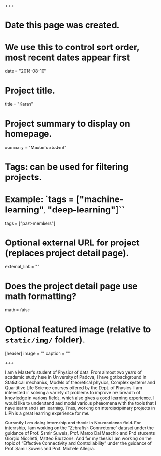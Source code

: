 +++
# Date this page was created.
# We use this to control sort order, most recent dates appear first
date = "2018-08-10"

# Project title.
title = "Karan"

# Project summary to display on homepage.
summary = "Master's student"

# Tags: can be used for filtering projects.
# Example: `tags = ["machine-learning", "deep-learning"]``
tags = ["past-members"]

# Optional external URL for project (replaces project detail page).
external_link = ""

# Does the project detail page use math formatting?
math = false

# Optional featured image (relative to `static/img/` folder).
[header]
image = ""
caption = ""

+++

I am a Master’s student of Physics of data. From almost two years of academic study here in University of Padova, I have got background in Statistical mechanics, Models of theoretical physics, Complex systems and Quantitive Life Science courses offered by the Dept. of Physics. I am interested in solving a variety of problems to improve my breadth of knowledge in various fields, which also gives a good learning experience. I would like to understand and model various phenomena with the tools that I have learnt and I am learning. Thus, working on interdisciplinary projects in LiPh is a great learning experience for me.

Currently I am doing internship and thesis in Neuroscience field. For internship, I am working on the “Zebrafish Connectome” dataset under the guidance of Prof. Samir Suweis, Prof. Marco Dal Maschio and Phd students Giorgio Nicoletti, Matteo Bruzzone. And for my thesis I am working on the topic of “Effective Connectivity and Controllability” under the guidance of Prof. Samir Suweis and Prof. Michele Allegra.
